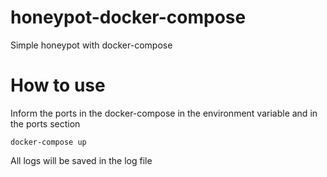 # honeypot-docker-compose
  
Simple honeypot with docker-compose
  
# How to use
  
Inform the ports in the docker-compose in the environment variable and in the ports section

`docker-compose up`

All logs will be saved in the log file